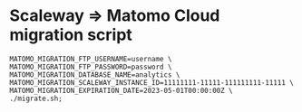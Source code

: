# Scaleway => Matomo Cloud migration script

```shell
MATOMO_MIGRATION_FTP_USERNAME=username \
MATOMO_MIGRATION_FTP_PASSWORD=password \
MATOMO_MIGRATION_DATABASE_NAME=analytics \
MATOMO_MIGRATION_SCALEWAY_INSTANCE_ID=11111111-11111-111111111-11111 \
MATOMO_MIGRATION_EXPIRATION_DATE=2023-05-01T00:00:00Z \
./migrate.sh;
```
